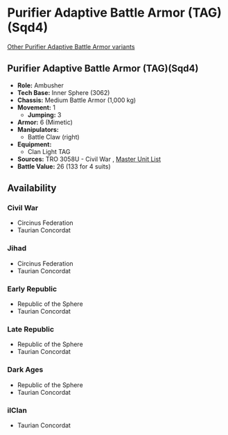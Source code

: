 # Purifier Adaptive Battle Armor (TAG)(Sqd4) 

[Other Purifier Adaptive Battle Armor variants](../purifier_adaptive_battle_armor.md) 

## Purifier Adaptive Battle Armor (TAG)(Sqd4) 

- **Role:** Ambusher 
- **Tech Base:** Inner Sphere (3062) 
- **Chassis:** Medium Battle Armor (1,000 kg) 
- **Movement:** 1 
  - **Jumping:** 3 
- **Armor:** 6 (Mimetic) 
- **Manipulators:** 
  - Battle Claw (right) 
- **Equipment:** 
  - Clan Light TAG 
- **Sources:** TRO 3058U - Civil War , [Master Unit List](http://masterunitlist.info/Unit/Details/2606) 
- **Battle Value:** 26 (133 for 4 suits) 

## Availability 

### Civil War 

- Circinus Federation 
- Taurian Concordat 

### Jihad 

- Circinus Federation 
- Taurian Concordat 

### Early Republic 

- Republic of the Sphere 
- Taurian Concordat 

### Late Republic 

- Republic of the Sphere 
- Taurian Concordat 

### Dark Ages 

- Republic of the Sphere 
- Taurian Concordat 

### ilClan 

- Taurian Concordat 

